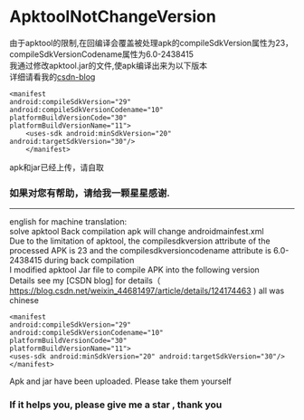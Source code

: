 # ApktoolNotChangeVersion
由于apktool的限制,在回编译会覆盖被处理apk的compileSdkVersion属性为23，compileSdkVersionCodename属性为6.0-2438415  
我通过修改apktool.jar的文件,使apk编译出来为以下版本  
详细请看我的[csdn-blog](https://blog.csdn.net/weixin_44681497/article/details/124174463)   
```
<manifest
android:compileSdkVersion="29" 
android:compileSdkVersionCodename="10" 
platformBuildVersionCode="30" 
platformBuildVersionName="11">
    <uses-sdk android:minSdkVersion="20" android:targetSdkVersion="30"/>
    </manifest>
```  
apk和jar已经上传，请自取  

### 如果对您有帮助，请给我一颗星星感谢.
---
english for machine translation:  
solve apktool Back compilation apk will change androidmainfest.xml  
Due to the limitation of apktool, the compilesdkversion attribute of the processed APK is 23 and the compilesdkversioncodename attribute is 6.0-2438415 during back compilation  
I modified apktool Jar file to compile APK into the following version  
Details see my [CSDN blog] for details（ https://blog.csdn.net/weixin_44681497/article/details/124174463 )  all was chinese  
```
<manifest
android:compileSdkVersion="29" 
android:compileSdkVersionCodename="10" 
platformBuildVersionCode="30" 
platformBuildVersionName="11">
<uses-sdk android:minSdkVersion="20" android:targetSdkVersion="30"/>
</manifest>
```
Apk and jar have been uploaded. Please take them yourself  

### If it helps you, please give me a star , thank you
